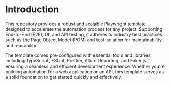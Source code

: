 # Introduction
This repository provides a robust and scalable Playwright template designed to accelerate the automation process for any project. Supporting End-to-End (E2E), UI, and API testing, it adheres to industry best practices such as the Page Object Model (POM) and test isolation for maintainability and reusability. 

The template comes pre-configured with essential tools and libraries, including TypeScript, ESLint, Prettier, Allure Reporting, and Faker.js, ensuring a seamless and efficient development experience. Whether you're building automation for a web application or an API, this template serves as a solid foundation to get started quickly and effectively.

